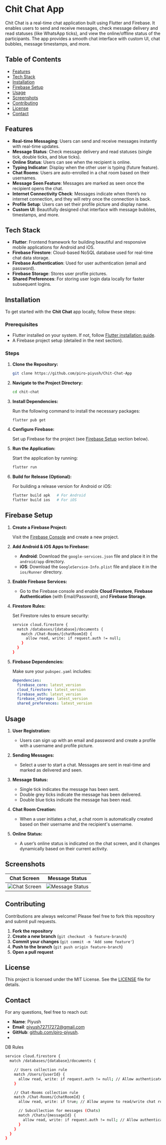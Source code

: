 # Chit Chat App

Chit Chat is a real-time chat application built using Flutter and Firebase. It enables users to send and receive messages, check message delivery and read statuses (like WhatsApp ticks), and view the online/offline status of the participants. The app provides a smooth chat interface with custom UI, chat bubbles, message timestamps, and more.  

## Table of Contents
- [Features](#features)
- [Tech Stack](#tech-stack)
- [Installation](#installation)
- [Firebase Setup](#firebase-setup)
- [Usage](#usage)
- [Screenshots](#screenshots)
- [Contributing](#contributing)
- [License](#license)
- [Contact](#contact)

## Features

- **Real-time Messaging**: Users can send and receive messages instantly with real-time updates.
- **Message Status**: Check message delivery and read statuses (single tick, double ticks, and blue ticks).
- **Online Status**: Users can see when the recipient is online.
- **Typing Indicator**: Display when the other user is typing (future feature).
- **Chat Rooms**: Users are auto-enrolled in a chat room based on their usernames.
- **Message Seen Feature**: Messages are marked as seen once the recipient opens the chat.
- **Internet Connectivity Check**: Messages indicate when there’s no internet connection, and they will retry once the connection is back.
- **Profile Setup**: Users can set their profile picture and display name.
- **Custom UI**: Beautifully designed chat interface with message bubbles, timestamps, and more.
  
## Tech Stack

- **Flutter**: Frontend framework for building beautiful and responsive mobile applications for Android and iOS.
- **Firebase Firestore**: Cloud-based NoSQL database used for real-time chat data storage.
- **Firebase Authentication**: Used for user authentication (email and password).
- **Firebase Storage**: Stores user profile pictures.
- **Shared Preferences**: For storing user login data locally for faster subsequent logins.

## Installation

To get started with the **Chit Chat** app locally, follow these steps:

### Prerequisites
- Flutter installed on your system. If not, follow [Flutter installation guide](https://flutter.dev/docs/get-started/install).
- A Firebase project setup (detailed in the next section).

### Steps

1. **Clone the Repository:**

    ```bash
    git clone https://github.com/piro-piyush/Chit-Chat-App
    ```

2. **Navigate to the Project Directory:**

    ```bash
    cd chit-chat
    ```

3. **Install Dependencies:**

    Run the following command to install the necessary packages:

    ```bash
    flutter pub get
    ```

4. **Configure Firebase:**

    Set up Firebase for the project (see [Firebase Setup](#firebase-setup) section below).

5. **Run the Application:**

    Start the application by running:

    ```bash
    flutter run
    ```

6. **Build for Release (Optional):**

    For building a release version for Android or iOS:

    ```bash
    flutter build apk   # For Android
    flutter build ios   # For iOS
    ```

## Firebase Setup

1. **Create a Firebase Project:**

    Visit the [Firebase Console](https://console.firebase.google.com/) and create a new project.

2. **Add Android & iOS Apps to Firebase:**

    - **Android**: Download the `google-services.json` file and place it in the `android/app` directory.
    - **iOS**: Download the `GoogleService-Info.plist` file and place it in the `ios/Runner` directory.

3. **Enable Firebase Services:**

    - Go to the Firebase console and enable **Cloud Firestore**, **Firebase Authentication** (with Email/Password), and **Firebase Storage**.

4. **Firestore Rules:**

    Set Firestore rules to ensure security:

    ```bash
    service cloud.firestore {
      match /databases/{database}/documents {
        match /Chat-Rooms/{chatRoomId} {
          allow read, write: if request.auth != null;
        }
      }
    }
    ```

5. **Firebase Dependencies:**

    Make sure your `pubspec.yaml` includes:

    ```yaml
    dependencies:
      firebase_core: latest_version
      cloud_firestore: latest_version
      firebase_auth: latest_version
      firebase_storage: latest_version
      shared_preferences: latest_version
    ```

## Usage

1. **User Registration:**

    - Users can sign up with an email and password and create a profile with a username and profile picture.
    
2. **Sending Messages:**

    - Select a user to start a chat. Messages are sent in real-time and marked as delivered and seen.

3. **Message Status:**

    - Single tick indicates the message has been sent.
    - Double grey ticks indicate the message has been delivered.
    - Double blue ticks indicate the message has been read.

4. **Chat Room Creation:**

    - When a user initiates a chat, a chat room is automatically created based on their username and the recipient's username.

5. **Online Status:**

    - A user’s online status is indicated on the chat screen, and it changes dynamically based on their current activity.

## Screenshots

| Chat Screen | Message Status |
|-------------|----------------|
| ![Chat Screen](https://via.placeholder.com/300x600) | ![Message Status](https://via.placeholder.com/300x600) |

## Contributing

Contributions are always welcome! Please feel free to fork this repository and submit pull requests.

1. **Fork the repository**
2. **Create a new branch** (`git checkout -b feature-branch`)
3. **Commit your changes** (`git commit -m 'Add some feature'`)
4. **Push to the branch** (`git push origin feature-branch`)
5. **Open a pull request**

## License

This project is licensed under the MIT License. See the [LICENSE](LICENSE) file for details.

## Contact
For any questions, feel free to reach out:

- **Name**: Piyush
- **Email**: piyush72717272@gmail.com
- **GitHub**: [github.com/piro-piyush](https://github.com/piro-piyush).
- 
DB Rules
```bash
service cloud.firestore {
  match /databases/{database}/documents {

    // Users collection rule
    match /Users/{userId} {
      allow read, write: if request.auth != null; // Allow authenticated users to read/write users
    }

    // Chat-Rooms collection rule
    match /Chat-Rooms/{chatRoomId} {
      allow read, write: if true; // Allow anyone to read/write chat rooms

      // Subcollection for messages (Chats)
      match /Chats/{messageId} {
        allow read, write: if request.auth != null; // Allow authenticated users to read/write chats, including hasBeenSeen
      }
    }
  }
}
```